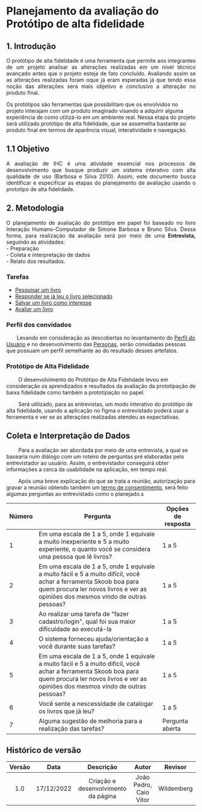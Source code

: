 # Planejamento da avaliação do Protótipo de alta fidelidade

## 1. Introdução

<p align = "justify">
O protótipo de alta fidelidade é uma ferramenta que permite aos integrantes de um projeto analisar as alterações realizadas em um nível técnico avançado antes que o projeto esteja de fato concluído. Avaliando assim se as alterações realizadas foram oque já eram esperadas já que tendo essa noção das alterações será mais objetivo e conclusivo a alteração no produto final.

Os protótipos são ferramentas que possibilitam que os envolvidos no projeto interajam com um produto imaginado visando a adquirir alguma experiência de como utilizá-lo em um ambiente real. Nessa etapa do projeto será utilizado protótipo de alta fidelidade, que se assemelha bastante ao produto final em termos de aparência visual, interatividade e navegação.


</p>

## 1.1 Objetivo

<p align = "justify">
A avaliação de IHC é uma atividade essencial nos processos de desenvolvimento que busque produzir um sistema interativo com alta qualidade de uso (Barbosa e Silva 2010). Assim, este documento busca identificar e especificar as etapas do planejamento de avaliação usando o prototipo de alta fidelidade.

</p>

## 2. Metodologia

<p align = "justify">O planejamento de avaliação do protótipo em papel foi baseado no  livro Interação Humano-Computador de Simone Barbosa e Bruno Silva. Dessa forma, para realização da avaliação será por meio de uma <b>Entrevista,</b> seguindo as atividades: <br> - Preparação <br> - Coleta e interpretação de dados <br> - Relato dos resultados.</p>

### Tarefas
- [Pesquisar um livro](https://interacao-humano-computador.github.io/2022.2-Skoob/analise-de-requisitos/analise-de-tarefas-concorrentes/)
- [Responder se já leu o livro selecionado](https://interacao-humano-computador.github.io/2022.2-Skoob/analise-de-requisitos/analise-de-tarefas-concorrentes/)
- [Salvar um livro como interesse](https://interacao-humano-computador.github.io/2022.2-Skoob/analise-de-requisitos/analise-de-tarefas-concorrentes/)
- [Avaliar um livro](https://interacao-humano-computador.github.io/2022.2-Skoob/analise-de-requisitos/analise-de-tarefas-concorrentes/)

### Perfil dos convidados
&emsp;&emsp;Levando em consideração as descobertas no levantamento do [Perfil do Usuário](https://interacao-humano-computador.github.io/2022.2-Skoob/analise-de-requisitos/perfil-do-usuario/) e no desenvolvimento das [Personas](https://interacao-humano-computador.github.io/2022.2-Skoob/analise-de-requisitos/personas/), serão convidadas pessoas que possuam um perfil semelhante ao do resultado desses artefatos.

### Protótipo de Alta Fidelidade
&emsp;&emsp; O desenvolvimento do Protótipo de Alta Fidelidade levou em consideração os aprendizados e  resultados da avaliação da prototipação de baixa fidelidade como também a prototipação no papel.

&emsp;&emsp; Será utilizado, para as entrevistas, um modo interativo do protótipo de alta fidelidade, usando a aplicação no figma o entrevistado poderá usar a ferramenta e ver se as alterações realizadas atendeu as expectativas.
## Coleta e Interpretação de Dados

&emsp;&emsp;
Para a avaliação ser abordada por meio de uma entrevista, a qual se basearia num diálogo com um roteiro de perguntas pré elaboradas pelo entrevistador ao usuário. Assim, o entrevistador conseguirá obter informações a cerca da usabilidade na aplicação, em tempo real.


&emsp;&emsp; Após uma breve explicação do que se trata a reunião, autorização para gravar a reunião obtendo também um [termo de consentimento](https://interacao-humano-computador.github.io/2022.2-Skoob/planejamentoAnalise/nivel1/PlanejamentodaAvalia%C3%A7%C3%A3odoStoryboard/#44-termo-de-consentimento), será feito algumas perguntas ao entrevistado como o planejado.s


| Número | Pergunta | Opções de resposta |
|--|--|--|
| 1 | Em uma escala de 1 a 5, onde 1 equivale a muito inexperiente e 5 a muito experiente, o quanto você se considera uma pessoa que lê livros? | 1 a 5|
| 2 | Em uma escala de 1 a 5, onde 1 equivale a muito fácil e 5 a muito difícil, você achar a ferramenta Skoob boa para quem procura ler novos livros e ver as opiniões dos mesmos vindo de outras pessoas? | 1 a 5 |
| 3 | Ao realizar uma tarefa de "fazer cadastro/login", qual foi sua maior dificuldade ao executá-la | 1 a 5 |
| 4 | O sistema forneceu ajuda/orientação a você durante suas tarefas? | 1 a 5 |
| 5 | Em uma escala de 1 a 5, onde 1 equivale a muito fácil e 5 a muito difícil, você achar a ferramenta Skoob boa para quem procura ler novos livros e ver as opiniões dos mesmos vindo de outras pessoas? | 1 a 5 |
| 6 | Você sente a nescessidade de catalogar os livros que já leu? | 1 a 5 |
| 7 | Alguma sugestão de melhoria para a realização das tarefas? | Pergunta aberta |

## Histórico de versão
 
| Versão |    Data    |             Descrição             |    Autor    |  Revisor   |
| :----: | :--------: | :-------------------------------: | :---------: | :--------: |
|  1.0   | 17/12/2022 | Criação e desenvolvimento da página | João Pedro, Caio Vitor | Wildemberg  |

